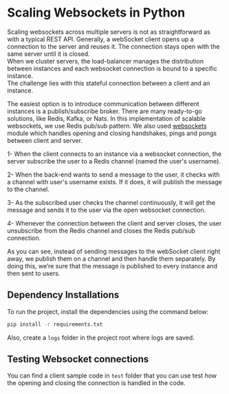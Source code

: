 # Scaling Websockets in Python

Scaling websockets across multiple servers is not as straightforward as with a typical REST API.
Generally, a webSocket client opens up a connection to the server and reuses it. The connection stays open with the same server until it is closed.  
When we cluster servers, the load-balancer manages the distribution between instances and each websocket connection is bound to a specific instance.  
The challenge lies with this stateful connection between a client and an instance. 

The easiest option is to introduce communication between different instances is a publish/subscribe broker. There are many ready-to-go solutions, like Redis, Kafka, or Nats.
In this implementation of scalable websockets, we use Redis pub/sub pattern. We also used [websockets](https://pypi.org/project/websockets/) module which handles opening and closing handshakes, pings and pongs between client and server.

1- When the client connects to an instance via a websocket connection, the server subscribe the user to a Redis channel (named the user's username).  

2- When the back-end wants to send a message to the user, it checks with a channel with user's username exists. If it does, it will publish the message to the channel.  

3- As the subscribed user checks the channel continuously, it will get the message and sends it to the user via the open websocket connection.  

4- Whenever the connection between the client and server closes, the user unsubscribe from the Redis channel and closes the Redis  pub/sub connection.  

As you can see, instead of sending messages to the webSocket client right away, we publish them on a channel and then handle them separately. By doing this, we’re sure that the message is published to every instance and then sent to users.

## Dependency Installations
To run the project, install the dependencies using the command below:
```bash
pip install -r requirements.txt
```
Also, create a `logs` folder in the project root where logs are saved.

## Testing Websocket connections
You can find a client sample code in `test` folder that you can use test how the opening and closing the connection is handled in the code.